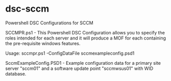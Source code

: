 # dsc-sccm
Powershell DSC Configurations for SCCM

SCCMPR.ps1 - This Powershell DSC Configuration allows you to specify the roles intended for each server and it will produce a MOF for each containing the pre-requisite windows features.

Usage: sccmpr.ps1 -ConfigDataFile sccmexampleconfig.psd1

SccmExampleConfig.PSD1 - Example configuration data for a primary site server "sccm01" and a software update point "sccmwsus01" with WID database.
